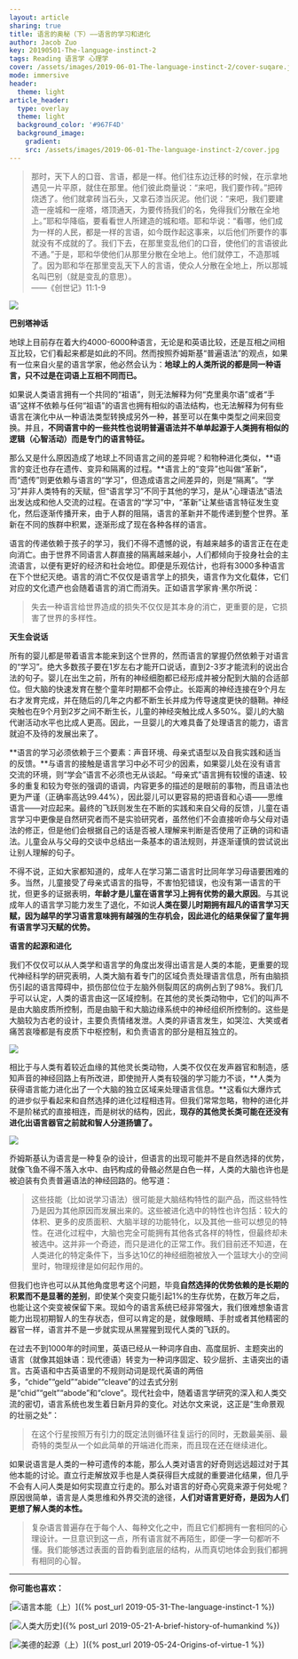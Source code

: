 ```yaml
---
layout: article
sharing: true
title: 语言的奥秘（下）——语言的学习和进化
author: Jacob Zuo
key: 20190501-The-language-instinct-2
tags: Reading 语言学 心理学
cover: /assets/images/2019-06-01-The-language-instinct-2/cover-suqare.jpg
mode: immersive
header:
  theme: light
article_header:
  type: overlay
  theme: light
  background_color: '#967F4D'
  background_image: 
    gradient: 
    src: /assets/images/2019-06-01-The-language-instinct-2/cover.jpg
---
```


> 那时，天下人的口音、言语，都是一样。他们往东边迁移的时候，在示拿地遇见一片平原，就住在那里。他们彼此商量说：“来吧，我们要作砖。”把砖烧透了。他们就拿砖当石头，又拿石漆当灰泥。他们说：“来吧，我们要建造一座城和一座塔，塔顶通天，为要传扬我们的名，免得我们分散在全地上。”耶和华降临，要看看世人所建造的城和塔。耶和华说：“看哪，他们成为一样的人民，都是一样的言语，如今既作起这事来，以后他们所要作的事就没有不成就的了。我们下去，在那里变乱他们的口音，使他们的言语彼此不通。”于是，耶和华使他们从那里分散在全地上。他们就停工，不造那城了。因为耶和华在那里变乱天下人的言语，使众人分散在全地上，所以那城名叫巴别（就是变乱的意思）。  
> ——《创世记》11:1-9

![]({{site.url}}/assets/images/2019-06-01-The-language-instinct-2/cover-clear.jpg)

<!--more-->

**巴别塔神话**

地球上目前存在着大约4000-6000种语言，无论是和英语比较，还是互相之间相互比较，它们看起来都是如此的不同。然而按照乔姆斯基“普遍语法”的观点，如果有一位来自火星的语言学家，他必然会认为：**地球上的人类所说的都是同一种语言，只不过是在词语上互相不同而已。**

如果说人类语言拥有一个共同的“祖语”，则无法解释为何“克里奥尔语”或者“手语”这样不依赖与任何“祖语”的语言也拥有相似的语法结构，也无法解释为何有些语言在演化中从一种语法类型转换成另外一种，甚至可以在集中类型之间来回变换。并且，**不同语言中的一些共性也说明普遍语法并不单单起源于人类拥有相似的逻辑（心智活动）而是专门的语言特征。**

那么又是什么原因造成了地球上不同语言之间的差异呢？和物种进化类似，**语言的变迁也存在遗传、变异和隔离的过程。**语言上的“变异”也叫做“革新”，而“遗传”则更依赖与语言的“学习”，但造成语言之间差异的，则是“隔离”。“学习”并非人类特有的天赋，但“语言学习”不同于其他的学习，是从“心理语法”语法出发达成和他人交流的过程。在语言的“学习”中，“革新”让某些语言特征发生变化，然后逐渐传播开来，由于人群的阻隔，语言的革新并不能传递到整个世界。革新在不同的族群中积累，逐渐形成了现在各种各样的语言。

语言的传递依赖于孩子的学习，我们不得不遗憾的说，有越来越多的语言正在在走向消亡。由于世界不同语言人群直接的隔离越来越小，人们都倾向于投身社会的主流语言，以便有更好的经济和社会地位。即便是乐观估计，也将有3000多种语言在下个世纪灭绝。语言的消亡不仅仅是语言学上的损失，语言作为文化载体，它们对应的文化遗产也会随着语言的消亡而消失。正如语言学家肯·黑尔所说：

> 失去一种语言给世界造成的损失不仅仅是其本身的消亡，更重要的是，它损害了世界的多样性。

**天生会说话**

所有的婴儿都是带着语言本能来到这个世界的，然而语言的掌握仍然依赖于对语言的“学习”。绝大多数孩子要在1岁左右才能开口说话，直到2-3岁才能流利的说出合法的句子。婴儿在出生之前，所有的神经细胞都已经形成并被分配到大脑的合适部位。但大脑的快速发育在整个童年时期都不会停止。长距离的神经连接在9个月左右才发育完成，并在随后的几年之内都不断生长并成为传导速度更快的髓鞘。神经突触也在9个月到2岁之间不断生长，儿童的神经突触比成人多50%。婴儿的大脑代谢活动水平也比成人更高。因此，一旦婴儿的大难具备了处理语言的能力，语言就迫不及待的发展出来了。

**语言的学习必须依赖于三个要素：声音环境、母亲式语型以及自我实践和适当的反馈。**与语言的接触是语言学习中必不可少的因素，如果婴儿处在没有语言交流的环境，则“学会”语言不必须也无从谈起。“母亲式”语言拥有较慢的语速、较多的重复和较为夸张的强调的语调，内容更多的描述的是眼前的事物，而且语法也更为严谨（正确率高达99.44%），因此婴儿可以更容易的把语音和心语——思维语言——对应起来。最终的飞跃则发生在不断的实践和来自父母的反馈，儿童在语言学习中更像是自然研究者而不是实验研究者，虽然他们不会直接听命与父母对语法的修正，但是他们会根据自己的话是否被人理解来判断是否使用了正确的词和语法。儿童会从与父母的交谈中总结出一条基本的语法规则，并逐渐谨慎的尝试说出让别人理解的句子。

不得不说，正如大家都知道的，成年人在学习第二语言时比同年学习母语要困难的多。当然，儿童接受了母亲式语言的指导，不害怕犯错误，也没有第一语言的干扰，但更多的证据表明，**年龄才是儿童在语言学习上拥有优势的最大原因**。与其说成年人的语言学习能力发生了退化，不如说**人类在婴儿时期拥有超凡的语言学习天赋，因为越早的学习语言意味拥有越强的生存机会，因此进化的结果保留了童年拥有语言学习天赋的优势。**

**语言的起源和进化**

我们不仅仅可以从人类学和语言学的角度出发得出语言是人类的本能，更重要的现代神经科学的研究表明，人类大脑有着专门的区域负责处理语言信息，所有由脑损伤引起的语言障碍中，损伤部位位于左脑外侧裂周区的病例占到了98%。我们几乎可以认定，人类的语言由这一区域控制。在其他的灵长类动物中，它们的叫声不是由大脑皮质所控制，而是由脑干和大脑边缘系统中的神经组织所控制的。这些是大脑较为古老的设计，主要负责情绪发泄。人类的非语言发生，如哭泣、大笑或者痛苦哀嚎都是有皮质下中枢控制，和负责语言的部分是相互独立的。

![]({{site.url}}/assets/images/2019-06-01-The-language-instinct-2/Brain.png)

相比于与人类有着较近血缘的其他灵长类动物，人类不仅仅在发声器官和制造，感知声音的神经回路上有所改进，即使抛开人类有较强的学习能力不谈，**人类为获得语言能力进化出了一个大脑的独立区域来处理语言信息。**这看似大爆炸式的进步似乎看起来和自然选择的进化过程相违背。但我们常常忽略，物种的进化并不是阶梯式的直接相连，而是树状的结构，因此，**现存的其他灵长类可能在还没有进化出语言器官之前就和智人分道扬镳了。**

![]({{site.url}}/assets/images/2019-06-01-The-language-instinct-2/Evolution-tree.png)

乔姆斯基认为语言是一种复杂的设计，但语言的出现可能并不是自然选择的优势，就像飞鱼不得不落入水中、由钙构成的骨骼必然是白色一样，人类的大脑也许也是被迫装有负责普遍语法的神经回路的。他写道：

> 这些技能（比如说学习语法）很可能是大脑结构特性的副产品，而这些特性乃是因为其他原因而发展出来的。这些被进化选中的特性也许包括：较大的体积、更多的皮质面积、大脑半球的功能特化，以及其他一些可以想见的特性。在进化过程中，大脑也完全可能拥有其他各式各样的特性，但最终却未被选中。这并非一个奇迹，而只是进化的正常工作。我们目前还不知道，在人类进化的特定条件下，当多达10亿的神经细胞被放入一个篮球大小的空间里时，物理规律是如何起作用的。

但我们也许也可以从其他角度思考这个问题，毕竟**自然选择的优势依赖的是长期的积累而不是显著的差别**，即使某个突变只能引起1%的生存优势，在数万年之后，也能让这个突变被保留下来。现如今的语言系统已经非常强大，我们很难想象语言能力出现初期智人的生存状态，但可以肯定的是，就像眼睛、手肘或者其他精密的器官一样，语言并不是一步就实现从黑猩猩到现代人类的飞跃的。

在过去不到1000年的时间里，英语已经从一种词序自由、高度屈折、主题突出的语言（就像其姐妹语：现代德语）转变为一种词序固定、较少屈折、主语突出的语言。古英语和中古英语里的不规则动词是现代英语的两倍多，“chide”“geld”“abide”“cleave”的过去式分别是“chid”“gelt”“abode”和“clove”。现代社会中，随着语言学研究的深入和人类交流的密切，语言系统也发生着日新月异的变化。对达尔文来说，这正是“生命景观的壮丽之处”：

> 在这个行星按照万有引力的既定法则循环往复运行的同时，无数最美丽、最奇特的类型从一个如此简单的开端进化而来，而且现在还在继续进化。

如果说语言是人类的一种可遗传的本能，那么人类对语言的好奇则远远超过对于其他本能的讨论。直立行走解放双手也是人类获得巨大成就的重要进化结果，但几乎不会有人问人类是如何实现直立行走的。那么对语言的好奇心究竟来源于何处呢？原因很简单，语言是人类思维和外界交流的途径，**人们对语言更好奇，是因为人们更想了解人类的本性。**

> 复杂语言普遍存在于每个人、每种文化之中，而且它们都拥有一套相同的心理设计。一旦意识到这一点，所有语言就不再陌生，即便一字一句都听不懂。我们能够透过表面的音韵看到底层的结构，从而真切地体会到我们都拥有相同的心智。


---
**你可能也喜欢：**

[![]({{site.url}}/assets/images/LinkImage/The-language-instinct-1.jpg "语言本能（上）")]({% post_url 2019-05-31-The-language-instinct-1 %})

[![]({{site.url}}/assets/images/LinkImage/A-brief-history-of-humankind.jpg "人类大历史")]({% post_url 2019-05-21-A-brief-history-of-humankind %})

[![]({{site.url}}/assets/images/LinkImage/Origins-of-virtue-1.jpg "美德的起源（上）")]({% post_url 2019-05-24-Origins-of-virtue-1 %})